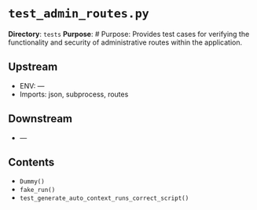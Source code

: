 # `test_admin_routes.py`

**Directory**: `tests`
**Purpose**: # Purpose: Provides test cases for verifying the functionality and security of administrative routes within the application.

## Upstream
- ENV: —
- Imports: json, subprocess, routes

## Downstream
- —

## Contents
- `Dummy()`
- `fake_run()`
- `test_generate_auto_context_runs_correct_script()`
